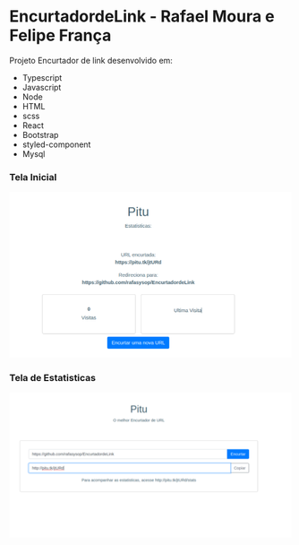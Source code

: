 # EncurtadordeLink - Rafael Moura e Felipe França
Projeto Encurtador de link desenvolvido em:
* Typescript
* Javascript 
* Node
* HTML
* scss
* React
* Bootstrap
* styled-component 
* Mysql


### Tela Inicial

![](img/stats.png)

### Tela de Estatisticas

![](img/homepage.png)
